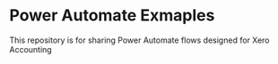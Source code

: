 # Power Automate Exmaples #

This repository is for sharing Power Automate flows designed for Xero Accounting

### 
